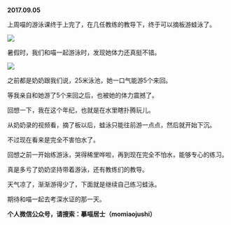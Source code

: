 
          
            
**2017.09.05**

上周喵的游泳课终于上完了，在几任教练的教导下，终于可以摘板游蛙泳了。




![](//upload-images.jianshu.io/upload_images/51001-f796af51fb153fb8.JPG)




暑假时，我们和喵一起游泳时，发现她体力还真挺不错。




![](//upload-images.jianshu.io/upload_images/51001-24e1bf9e4a51f255.jpg)




之前都是奶奶跟我们说，25米泳池，她一口气能游5个来回。

等我亲自和她游了5个来回之后，也被她的体力震撼了。

回想一下，我在这个年纪，也就是在水里瞎扑腾玩儿。

从奶奶录的视频看，摘了板以后，蛙泳只能往前游一点点，然后就开始下沉。

不过现在看来是完全不害怕水了。

回想之前一开始练游泳，哭得稀里哗啦，再到现在完全不怕水，能够专心的练习。

真是多亏了奶奶坚持带着游泳，还有教练们的教导。

天气凉了，渐渐游得少了，下面就是继续自己练习蛙泳。

期待和喵一起去考深水证的那一天。


**个人微信公众号，请搜索：摹喵居士（momiaojushi）**

          
        